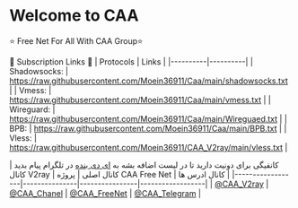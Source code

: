 # Welcome to CAA 

⭐️ Free Net For All With CAA Group⭐️

🔗 Subscription Links 🔗
| Protocols | Links |
|----------|----------|
| Shadowsocks: | https://raw.githubusercontent.com/Moein36911/Caa/main/shadowsocks.txt | 
| Vmess: | https://raw.githubusercontent.com/Moein36911/Caa/main/vmess.txt |
| Wireguard: | https://raw.githubusercontent.com/Moein36911/Caa/main/Wireguaed.txt | 
| BPB: | https://raw.githubusercontent.com/Moein36911/Caa/main/BPB.txt |
| Vless: | https://raw.githubusercontent.com/Moein36911/CAA_V2ray/main/vless.txt | 

کانفیگی برای دونیت دارید تا در لیست اضافه بشه به [ای دی بنده](https://t.me/Moein_light) در تلگرام پیام بدید 
| کانال V2ray | کانال اصلی | پروژه CAA Free Net | کانال ادرس ها |
|------------------|---------------|----------------|------------------|
| [@CAA_V2ray](https://t.me/caa_v2ray/) | [@CAA_Chanel](https://t.me/caa_chanel/) | [@CAA_FreeNet](https://t.me/caa_freenet) | [@CAA_Telegram](https://t.me/caa_telegram/) |
